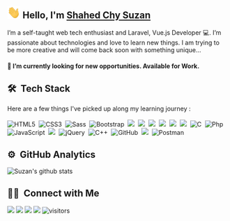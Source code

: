 ## <img src="https://raw.githubusercontent.com/ABSphreak/ABSphreak/master/gifs/Hi.gif" width="30px"> Hello, I'm [Shahed Chy Suzan](https://shahedchysuzan.xyz/)

I’m a self-taught web tech enthusiast and Laravel, Vue.js Developer 💻. I’m passionate about technologies and love to learn new things. I am trying to be more creative and will come back soon with something unique...

#### 🔭 I’m currently looking for new opportunities. Available for Work.

## 🛠 &nbsp;Tech Stack

Here are a few things I've picked up along my learning journey : <br><br>
![HTML5](https://img.shields.io/badge/-HTML5-%23E44D27?style=flat-square&logo=html5&logoColor=ffffff)&nbsp;
![CSS3](https://img.shields.io/badge/-CSS3-%231572B6?style=flat-square&logo=css3)&nbsp;
![Sass](https://img.shields.io/badge/-Sass-%23CC6699?style=flat-square&logo=sass&logoColor=ffffff)&nbsp;
![Bootstrap](https://img.shields.io/badge/-Bootstrap-563D7C?style=flat-square&logo=Bootstrap)&nbsp;
<img src="https://img.shields.io/badge/-MySQL-F29111?style=flat-square&logo=MySQL&logoColor=white"/>&nbsp;
<img src="https://img.shields.io/badge/-Laravel-F55247?style=flat-square&logo=Laravel&logoColor=white"/>&nbsp;
<img src="https://img.shields.io/badge/Vue.js-35495E?style=flat-square&logo=vue.js&logoColor=4FC08D"/>&nbsp;
<img src="https://img.shields.io/badge/Vuex%20-%231572B6.svg?&style=flat-square&logo=vue.js&logoColor=white"/>&nbsp;
<img src="https://img.shields.io/badge/Vuetify%20-%231572B6.svg?&style=flat-square&logo=vuetify&logoColor=white"/>&nbsp;
<img src="https://img.shields.io/badge/Nuxt.js%20-purple.svg?&style=flat-square&logo=nuxtjs&logoColor=white"/>&nbsp;
![C](https://img.shields.io/badge/-C-A8B9CC?style=flat-square&logo=c&logoColor=ffffff)&nbsp;
![Php](https://img.shields.io/badge/-php-394989?style=flat-square&logo=php)&nbsp;
![JavaScript](https://img.shields.io/badge/-JavaScript-%23F7DF1C?style=flat-square&logo=javascript&logoColor=000000&labelColor=%23F7DF1C&color=%23FFCE5A)&nbsp;
<img src="https://img.shields.io/badge/Wordpress%20-%231572B6.svg?&style=flat-square&logo=wordpress&logoColor=white"/>&nbsp;
![jQuery](https://img.shields.io/badge/jQuery-0769AD?style=flat-square&logo=jquery&logoColor=white)&nbsp;
![C++](https://img.shields.io/badge/C%2B%2B-00599C?style=flat-square&logo=c%2B%2B&logoColor=white)&nbsp;
![GitHub](https://img.shields.io/badge/-GitHub-414141?style=flat-square&logo=github)&nbsp;
<img src="https://img.shields.io/badge/-Visual%20Studio%20Code-007ACC?style=flat-square&logo=Visual%20Studio%20Code&logoColor=white"/>&nbsp;
![Postman](https://img.shields.io/badge/Postman-red?style=flat-square&logo=postman)&nbsp;

## ⚙️ &nbsp;GitHub Analytics

![Suzan's github stats](https://github-readme-stats.vercel.app/api?username=Shahed-Chy-Suzan&count_private=true&show_icons=true&theme=algolia&include_all_commits=true)

## 🤝🏻 &nbsp;Connect with Me

<a href="mailto:shahedchysuzan@gmail.com"><img src="https://img.shields.io/badge/-Mail Me-D14836?style=flat&logo=Gmail&logoColor=white"/></a>
<a href="https://facebook.com/Shahedchysuzan"><img src="https://img.shields.io/badge/-Facebook-1877F2?style=flat&logo=Facebook&logoColor=white"/></a>
<a href="https://www.instagram.com/shahed_chy_suzan/"><img src="https://img.shields.io/badge/-Instagram-E4405F?style=flat&logo=Instagram&logoColor=white"/></a>
<a href="https://shahedchysuzan.xyz/"><img src="https://img.shields.io/badge/Website-3b5998?style=flat-square&logo=google-chrome&logoColor=white"/></a>
![visitors](https://visitor-badge.laobi.icu/badge?page_id=Shahed-Chy-Suzan.Shahed-Chy-Suzan)

